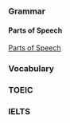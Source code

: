 ### Grammar

#### Parts of Speech

<a href="./EnglishGrammar/Parts-of-Speech/README.md" title="dsf">
   Parts of Speech
</a>

### Vocabulary

### TOEIC

### IELTS